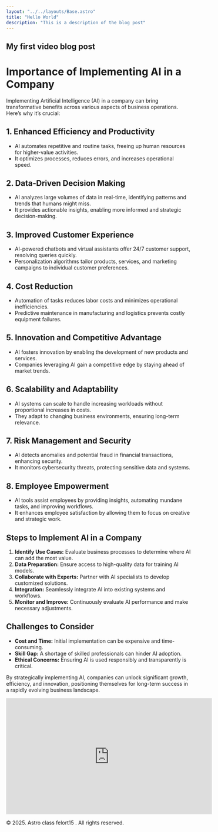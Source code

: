 ```yaml
---
layout: "../../layouts/Base.astro"
title: "Hello World"
description: "This is a description of the blog post"
---
```



 <h2 class="text-2xl font-bold text-teal-500 text-center">
    My first video blog post
 </h2>

# Importance of Implementing AI in a Company  

Implementing Artificial Intelligence (AI) in a company can bring transformative benefits across various aspects of business operations. Here’s why it’s crucial:  

## 1. Enhanced Efficiency and Productivity  
- AI automates repetitive and routine tasks, freeing up human resources for higher-value activities.  
- It optimizes processes, reduces errors, and increases operational speed.  

## 2. Data-Driven Decision Making  
- AI analyzes large volumes of data in real-time, identifying patterns and trends that humans might miss.  
- It provides actionable insights, enabling more informed and strategic decision-making.  

## 3. Improved Customer Experience  
- AI-powered chatbots and virtual assistants offer 24/7 customer support, resolving queries quickly.  
- Personalization algorithms tailor products, services, and marketing campaigns to individual customer preferences.  

## 4. Cost Reduction  
- Automation of tasks reduces labor costs and minimizes operational inefficiencies.  
- Predictive maintenance in manufacturing and logistics prevents costly equipment failures.  

## 5. Innovation and Competitive Advantage  
- AI fosters innovation by enabling the development of new products and services.  
- Companies leveraging AI gain a competitive edge by staying ahead of market trends.  

## 6. Scalability and Adaptability  
- AI systems can scale to handle increasing workloads without proportional increases in costs.  
- They adapt to changing business environments, ensuring long-term relevance.  

## 7. Risk Management and Security  
- AI detects anomalies and potential fraud in financial transactions, enhancing security.  
- It monitors cybersecurity threats, protecting sensitive data and systems.  

## 8. Employee Empowerment  
- AI tools assist employees by providing insights, automating mundane tasks, and improving workflows.  
- It enhances employee satisfaction by allowing them to focus on creative and strategic work.  

## Steps to Implement AI in a Company  
1. **Identify Use Cases:** Evaluate business processes to determine where AI can add the most value.  
2. **Data Preparation:** Ensure access to high-quality data for training AI models.  
3. **Collaborate with Experts:** Partner with AI specialists to develop customized solutions.  
4. **Integration:** Seamlessly integrate AI into existing systems and workflows.  
5. **Monitor and Improve:** Continuously evaluate AI performance and make necessary adjustments.  

## Challenges to Consider  
- **Cost and Time:** Initial implementation can be expensive and time-consuming.  
- **Skill Gap:** A shortage of skilled professionals can hinder AI adoption.  
- **Ethical Concerns:** Ensuring AI is used responsibly and transparently is critical.  

By strategically implementing AI, companies can unlock significant growth, efficiency, and innovation, positioning themselves for long-term success in a rapidly evolving business landscape.  

<iframe width="560" height="315" class="mx-auto" src="https://www.youtube.com/embed/egx-GzXkVM0" title="YouTube video player" frameborder="0" allow="accelerometer; autoplay; clipboard-write; encrypted-media; gyroscope; picture-in-picture" allowfullscreen></iframe>

  <p class="text-xs text-teal-500 text-center text-center">&copy; 2025. Astro class felort15
  . All rights reserved.</p>